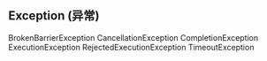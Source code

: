 Exception (异常)
-------------------------
BrokenBarrierException
CancellationException
CompletionException
ExecutionException
RejectedExecutionException
TimeoutException